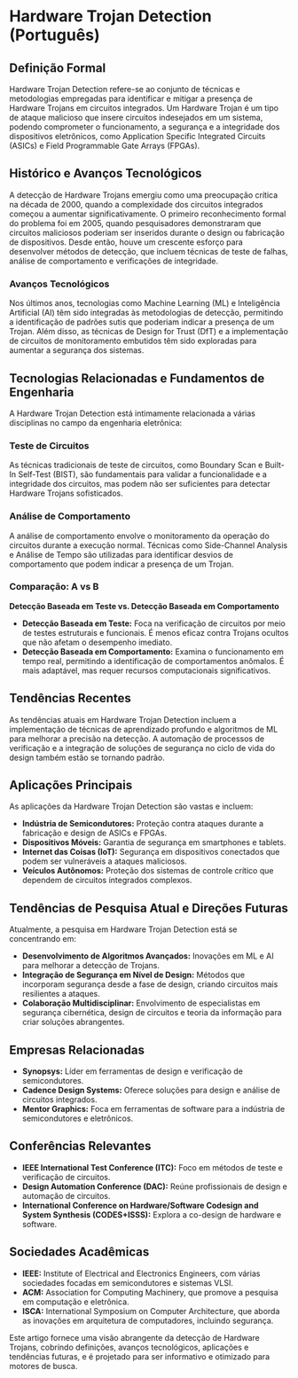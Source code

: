 # Hardware Trojan Detection (Português)

## Definição Formal
Hardware Trojan Detection refere-se ao conjunto de técnicas e metodologias empregadas para identificar e mitigar a presença de Hardware Trojans em circuitos integrados. Um Hardware Trojan é um tipo de ataque malicioso que insere circuitos indesejados em um sistema, podendo comprometer o funcionamento, a segurança e a integridade dos dispositivos eletrônicos, como Application Specific Integrated Circuits (ASICs) e Field Programmable Gate Arrays (FPGAs).

## Histórico e Avanços Tecnológicos
A detecção de Hardware Trojans emergiu como uma preocupação crítica na década de 2000, quando a complexidade dos circuitos integrados começou a aumentar significativamente. O primeiro reconhecimento formal do problema foi em 2005, quando pesquisadores demonstraram que circuitos maliciosos poderiam ser inseridos durante o design ou fabricação de dispositivos. Desde então, houve um crescente esforço para desenvolver métodos de detecção, que incluem técnicas de teste de falhas, análise de comportamento e verificações de integridade.

### Avanços Tecnológicos
Nos últimos anos, tecnologias como Machine Learning (ML) e Inteligência Artificial (AI) têm sido integradas às metodologias de detecção, permitindo a identificação de padrões sutis que poderiam indicar a presença de um Trojan. Além disso, as técnicas de Design for Trust (DfT) e a implementação de circuitos de monitoramento embutidos têm sido exploradas para aumentar a segurança dos sistemas.

## Tecnologias Relacionadas e Fundamentos de Engenharia
A Hardware Trojan Detection está intimamente relacionada a várias disciplinas no campo da engenharia eletrônica:

### Teste de Circuitos
As técnicas tradicionais de teste de circuitos, como Boundary Scan e Built-In Self-Test (BIST), são fundamentais para validar a funcionalidade e a integridade dos circuitos, mas podem não ser suficientes para detectar Hardware Trojans sofisticados.

### Análise de Comportamento
A análise de comportamento envolve o monitoramento da operação do circuitos durante a execução normal. Técnicas como Side-Channel Analysis e Análise de Tempo são utilizadas para identificar desvios de comportamento que podem indicar a presença de um Trojan.

### Comparação: A vs B
**Detecção Baseada em Teste vs. Detecção Baseada em Comportamento**
- **Detecção Baseada em Teste:** Foca na verificação de circuitos por meio de testes estruturais e funcionais. É menos eficaz contra Trojans ocultos que não afetam o desempenho imediato.
- **Detecção Baseada em Comportamento:** Examina o funcionamento em tempo real, permitindo a identificação de comportamentos anômalos. É mais adaptável, mas requer recursos computacionais significativos.

## Tendências Recentes
As tendências atuais em Hardware Trojan Detection incluem a implementação de técnicas de aprendizado profundo e algoritmos de ML para melhorar a precisão na detecção. A automação de processos de verificação e a integração de soluções de segurança no ciclo de vida do design também estão se tornando padrão.

## Aplicações Principais
As aplicações da Hardware Trojan Detection são vastas e incluem:

- **Indústria de Semicondutores:** Proteção contra ataques durante a fabricação e design de ASICs e FPGAs.
- **Dispositivos Móveis:** Garantia de segurança em smartphones e tablets.
- **Internet das Coisas (IoT):** Segurança em dispositivos conectados que podem ser vulneráveis a ataques maliciosos.
- **Veículos Autônomos:** Proteção dos sistemas de controle crítico que dependem de circuitos integrados complexos.

## Tendências de Pesquisa Atual e Direções Futuras
Atualmente, a pesquisa em Hardware Trojan Detection está se concentrando em:

- **Desenvolvimento de Algoritmos Avançados:** Inovações em ML e AI para melhorar a detecção de Trojans.
- **Integração de Segurança em Nível de Design:** Métodos que incorporam segurança desde a fase de design, criando circuitos mais resilientes a ataques.
- **Colaboração Multidisciplinar:** Envolvimento de especialistas em segurança cibernética, design de circuitos e teoria da informação para criar soluções abrangentes.

## Empresas Relacionadas
- **Synopsys:** Líder em ferramentas de design e verificação de semicondutores.
- **Cadence Design Systems:** Oferece soluções para design e análise de circuitos integrados.
- **Mentor Graphics:** Foca em ferramentas de software para a indústria de semicondutores e eletrônicos.

## Conferências Relevantes
- **IEEE International Test Conference (ITC):** Foco em métodos de teste e verificação de circuitos.
- **Design Automation Conference (DAC):** Reúne profissionais de design e automação de circuitos.
- **International Conference on Hardware/Software Codesign and System Synthesis (CODES+ISSS):** Explora a co-design de hardware e software.

## Sociedades Acadêmicas
- **IEEE:** Institute of Electrical and Electronics Engineers, com várias sociedades focadas em semicondutores e sistemas VLSI.
- **ACM:** Association for Computing Machinery, que promove a pesquisa em computação e eletrônica.
- **ISCA:** International Symposium on Computer Architecture, que aborda as inovações em arquitetura de computadores, incluindo segurança.

Este artigo fornece uma visão abrangente da detecção de Hardware Trojans, cobrindo definições, avanços tecnológicos, aplicações e tendências futuras, e é projetado para ser informativo e otimizado para motores de busca.
